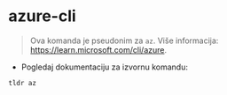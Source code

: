 # azure-cli

> Ova komanda je pseudonim za `az`.
> Više informacija: <https://learn.microsoft.com/cli/azure>.

- Pogledaj dokumentaciju za izvornu komandu:

`tldr az`
